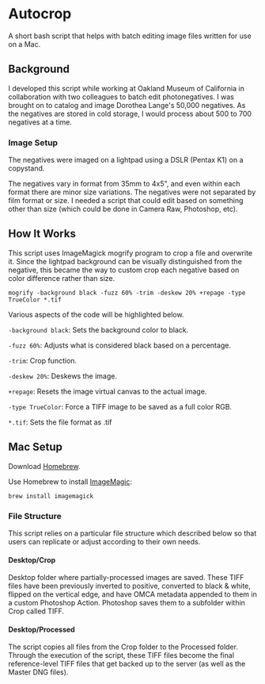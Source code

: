 # Autocrop
A short bash script that helps with batch editing image files written for use on a Mac.

## Background
I developed this script while working at Oakland Museum of California in collaboration with two colleagues to batch edit photonegatives. I was brought on to catalog and image Dorothea Lange's 50,000 negatives. As the negatives are stored in cold storage, I would process about 500 to 700 negatives at a time. 

### Image Setup
The negatives were imaged on a lightpad using a DSLR (Pentax K1) on a copystand. 

The negatives vary in format from 35mm to 4x5", and even within each format there are minor size variations. The negatives were not separated by film format or size. I needed a script that could edit based on something other than size (which could be done in Camera Raw, Photoshop, etc).   

## How It Works
This script uses ImageMagick mogrify program to crop a file and overwrite it. Since the lightpad background can be visually distinguished from the negative, this became the way to custom crop each negative based on color difference rather than size. 

    mogrify -background black -fuzz 60% -trim -deskew 20% +repage -type TrueColor *.tif
  
Various aspects of the code will be highlighted below. 

`-background black`: Sets the background color to black. 

`-fuzz 60%`: Adjusts what is considered black based on a percentage. 

`-trim`: Crop function.

`-deskew 20%`: Deskews the image. 

`+repage`: Resets the image virtual canvas to the actual image.

`-type TrueColor`: Force a TIFF image to be saved as a full color RGB.

`*.tif`: Sets the file format as .tif

## Mac Setup 
Download [Homebrew](https://brew.sh/ "Homebrew"). 

Use Homebrew to install [ImageMagic](https://imagemagick.org/ "ImageMagick"):

    brew install imagemagick

### File Structure 
This script relies on a particular file structure which described below so that users can replicate or adjust according to their own needs. 

#### Desktop/Crop
Desktop folder where partially-processed images are saved. These TIFF files have been previously inverted to positive, converted to black & white, flipped on the vertical edge, and have OMCA metadata appended to them in a custom Photoshop Action. Photoshop saves them to a subfolder within Crop called TIFF.   

#### Desktop/Processed
The script copies all files from the Crop folder to the Processed folder. Through the execution of the script, these TIFF files become the final reference-level TIFF files that get backed up to the server (as well as the Master DNG files). 
